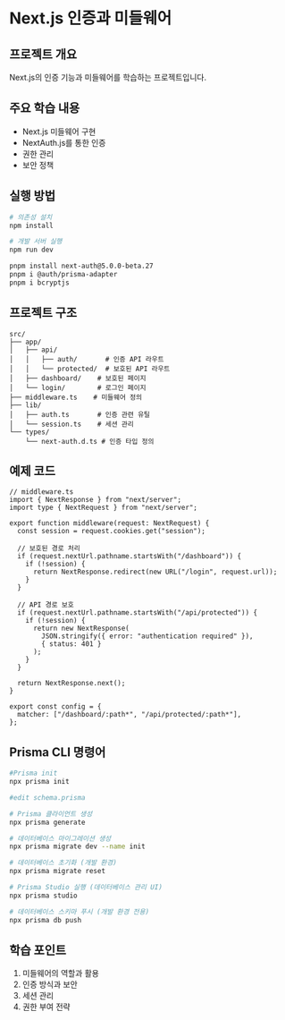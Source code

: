 # Next.js 인증과 미들웨어

## 프로젝트 개요

Next.js의 인증 기능과 미들웨어를 학습하는 프로젝트입니다.

## 주요 학습 내용

- Next.js 미들웨어 구현
- NextAuth.js를 통한 인증
- 권한 관리
- 보안 정책

## 실행 방법

```bash
# 의존성 설치
npm install

# 개발 서버 실행
npm run dev

pnpm install next-auth@5.0.0-beta.27
pnpm i @auth/prisma-adapter
pnpm i bcryptjs

```

## 프로젝트 구조

```
src/
├── app/
│   ├── api/
│   │   ├── auth/       # 인증 API 라우트
│   │   └── protected/  # 보호된 API 라우트
│   ├── dashboard/    # 보호된 페이지
│   └── login/        # 로그인 페이지
├── middleware.ts    # 미들웨어 정의
├── lib/
│   ├── auth.ts       # 인증 관련 유틸
│   └── session.ts    # 세션 관리
└── types/
    └── next-auth.d.ts # 인증 타입 정의
```

## 예제 코드

```tsx
// middleware.ts
import { NextResponse } from "next/server";
import type { NextRequest } from "next/server";

export function middleware(request: NextRequest) {
  const session = request.cookies.get("session");

  // 보호된 경로 처리
  if (request.nextUrl.pathname.startsWith("/dashboard")) {
    if (!session) {
      return NextResponse.redirect(new URL("/login", request.url));
    }
  }

  // API 경로 보호
  if (request.nextUrl.pathname.startsWith("/api/protected")) {
    if (!session) {
      return new NextResponse(
        JSON.stringify({ error: "authentication required" }),
        { status: 401 }
      );
    }
  }

  return NextResponse.next();
}

export const config = {
  matcher: ["/dashboard/:path*", "/api/protected/:path*"],
};
```

## Prisma CLI 명령어

```bash
#Prisma init
npx prisma init

#edit schema.prisma

# Prisma 클라이언트 생성
npx prisma generate

# 데이터베이스 마이그레이션 생성
npx prisma migrate dev --name init

# 데이터베이스 초기화 (개발 환경)
npx prisma migrate reset

# Prisma Studio 실행 (데이터베이스 관리 UI)
npx prisma studio

# 데이터베이스 스키마 푸시 (개발 환경 전용)
npx prisma db push
```

## 학습 포인트

1. 미들웨어의 역할과 활용
2. 인증 방식과 보안
3. 세션 관리
4. 권한 부여 전략
